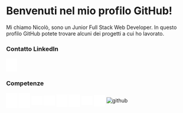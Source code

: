 <head>
  <!-- Altri tag head -->
  <link rel="stylesheet" href="[https://cdnjs.cloudflare.com/ajax/libs/font-awesome/6.5.2/css/all.min.css](https://cdnjs.cloudflare.com/ajax/libs/font-awesome/6.5.2/css/all.min.css)">
</head>

# Benvenuti nel mio profilo GitHub!

Mi chiamo Nicolò, sono un Junior Full Stack Web Developer. In questo profilo GitHub potete trovare alcuni dei progetti a cui ho lavorato.

<div>
  <h3>Contatto LinkedIn</h3>
  <span>
    <a style="text-decoration:none" href="https://www.linkedin.com/in/nicol%C3%B2-manunta-5203332ba/">
      <img align="center" alt="Nicolò Manunta LinkedIn" width="30px" src="https://raw.githubusercontent.com/nicomanunta/icon/main/linkedin.svg?token=GHSAT0AAAAAACM7GDCB34GPE5GXCNYQDEFAZRTSVOA" />
    </a>
  </span>
</div>
 <h3>Competenze</h3>

 <img align="center" alt="html" width="30px" src="https://raw.githubusercontent.com/nicomanunta/icon/main/html5.svg?token=GHSAT0AAAAAACM7GDCAQLAYLDAOZLXWIK5YZRTSO2Q" />
 <img align="center" alt="css" width="30px" src="https://raw.githubusercontent.com/nicomanunta/icon/main/css3-alt.svg?token=GHSAT0AAAAAACM7GDCBTADI4LQ2LJXZDKQ6ZRTSWGA" />
 <img align="center" alt="scss" width="30px" src="https://raw.githubusercontent.com/nicomanunta/icon/main/sass.svg?token=GHSAT0AAAAAACM7GDCASZPQKIHWLVXYF6BEZRTSXXQ" />
 <img align="center" alt="bootstrap" width="30px" src="https://raw.githubusercontent.com/nicomanunta/icon/main/bootstrap.svg?token=GHSAT0AAAAAACM7GDCAPUFCIB4A2G7DJXGQZRTSYXA" />
 <img align="center" alt="js" width="30px" src="https://raw.githubusercontent.com/nicomanunta/icon/main/js.svg?token=GHSAT0AAAAAACM7GDCBSP4MCEVNWPJTI6GCZRTSY5Q" />
 <img align="center" alt="vue" width="30px" src="https://raw.githubusercontent.com/nicomanunta/icon/main/vuejs.svg?token=GHSAT0AAAAAACM7GDCBELHDDEWLOUWYRIZMZRTSZFA" />
 <img align="center" alt="php" width="30px" src="https://raw.githubusercontent.com/nicomanunta/icon/main/php.svg?token=GHSAT0AAAAAACM7GDCAWP6NPWS7NH6CDJJ4ZRTSZKQ" />
 <img align="center" alt="laravel" width="30px" src="https://raw.githubusercontent.com/nicomanunta/icon/main/laravel.svg?token=GHSAT0AAAAAACM7GDCBHOXQO5VTT2PXWCY2ZRTSZVA" />
 <img align="center" alt="github" width="30px" src="" />

